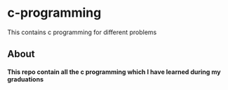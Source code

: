# c-programming
This contains c programming for different problems


<h2> About</h2>
<h4>This repo contain all the c programming which I have learned during my graduations</h4>
